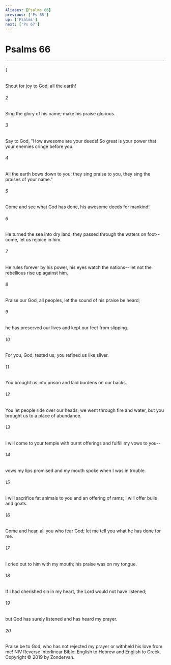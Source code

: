 ```yaml
---
Aliases: [Psalms 66]
previous: ['Ps 65']
up: ['Psalms']
next: ['Ps 67']
---
```

# Psalms 66

***


###### 1 
Shout for joy to God, all the earth! 

###### 2 
Sing the glory of his name; make his praise glorious. 

###### 3 
Say to God, "How awesome are your deeds! So great is your power that your enemies cringe before you. 

###### 4 
All the earth bows down to you; they sing praise to you, they sing the praises of your name." 

###### 5 
Come and see what God has done, his awesome deeds for mankind! 

###### 6 
He turned the sea into dry land, they passed through the waters on foot-- come, let us rejoice in him. 

###### 7 
He rules forever by his power, his eyes watch the nations-- let not the rebellious rise up against him. 

###### 8 
Praise our God, all peoples, let the sound of his praise be heard; 

###### 9 
he has preserved our lives and kept our feet from slipping. 

###### 10 
For you, God, tested us; you refined us like silver. 

###### 11 
You brought us into prison and laid burdens on our backs. 

###### 12 
You let people ride over our heads; we went through fire and water, but you brought us to a place of abundance. 

###### 13 
I will come to your temple with burnt offerings and fulfill my vows to you-- 

###### 14 
vows my lips promised and my mouth spoke when I was in trouble. 

###### 15 
I will sacrifice fat animals to you and an offering of rams; I will offer bulls and goats. 

###### 16 
Come and hear, all you who fear God; let me tell you what he has done for me. 

###### 17 
I cried out to him with my mouth; his praise was on my tongue. 

###### 18 
If I had cherished sin in my heart, the Lord would not have listened; 

###### 19 
but God has surely listened and has heard my prayer. 

###### 20 
Praise be to God, who has not rejected my prayer or withheld his love from me! NIV Reverse Interlinear Bible: English to Hebrew and English to Greek. Copyright © 2019 by Zondervan.
